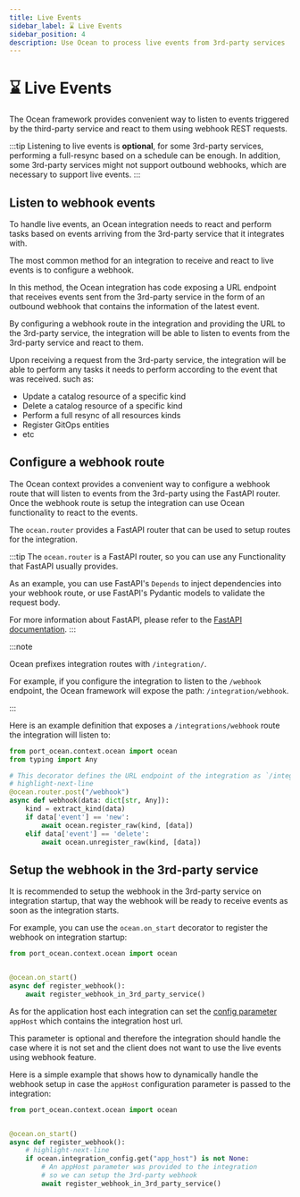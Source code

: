 ```yaml
---
title: Live Events
sidebar_label: ⌛ Live Events
sidebar_position: 4
description: Use Ocean to process live events from 3rd-party services
---
```


# ⌛ Live Events

The Ocean framework provides convenient way to listen to events triggered by the third-party service and react to them
using webhook REST requests.

:::tip
Listening to live events is **optional**, for some 3rd-party services, performing a full-resync based on a schedule can be enough. In addition, some 3rd-party services might not support outbound webhooks, which are necessary to support live events.
:::

## Listen to webhook events

To handle live events, an Ocean integration needs to react and perform tasks based on events arriving from the 3rd-party service that it
integrates with.

The most common method for an integration to receive and react to live events is to configure a webhook.

In this method, the Ocean integration has code exposing a URL endpoint that receives events sent from the 3rd-party service in the form of an outbound webhook that contains the information of the latest event.

By configuring a webhook route in the integration and providing the URL to the 3rd-party service, the integration will
be able to listen to events from the 3rd-party service and react to them.

Upon receiving a request from the 3rd-party service, the integration will be able to perform any tasks it needs to perform according to the event that was received. such as:

- Update a catalog resource of a specific kind
- Delete a catalog resource of a specific kind
- Perform a full resync of all resources kinds
- Register GitOps entities
- etc

## Configure a webhook route

The Ocean context provides a convenient way to configure a webhook route that will listen to events from the 3rd-party
using the FastAPI router. Once the webhook route is setup the integration can use Ocean functionality to react to the events.

The `ocean.router` provides a FastAPI router that can be used to setup routes for the integration.

:::tip
The `ocean.router` is a FastAPI router, so you can use any Functionality that FastAPI usually provides.

As an example, you can use FastAPI's `Depends` to inject dependencies into your webhook route, or use FastAPI's
Pydantic models to validate the request body.

For more information about FastAPI, please refer to the [FastAPI documentation](https://fastapi.tiangolo.com/).
:::

:::note

Ocean prefixes integration routes with `/integration/`.

For example, if you configure the integration to listen to the `/webhook` endpoint, the Ocean framework will expose the path: `/integration/webhook`.

:::

Here is an example definition that exposes a `/integrations/webhook` route the integration will listen to:

```python showLineNumbers
from port_ocean.context.ocean import ocean
from typing import Any

# This decorator defines the URL endpoint of the integration as `/integration/webhook`
# highlight-next-line
@ocean.router.post("/webhook")
async def webhook(data: dict[str, Any]):
    kind = extract_kind(data)
    if data['event'] == 'new':
        await ocean.register_raw(kind, [data])
    elif data['event'] == 'delete':
        await ocean.unregister_raw(kind, [data])
```

## Setup the webhook in the 3rd-party service

It is recommended to setup the webhook in the 3rd-party service on integration startup, that way the webhook will be
ready to receive events as soon as the integration starts.

For example, you can use the `ocean.on_start` decorator to register the webhook on integration startup:

```python showLineNumbers
from port_ocean.context.ocean import ocean


@ocean.on_start()
async def register_webhook():
    await register_webhook_in_3rd_party_service()
```

As for the application host each integration can set the [config parameter](../../develop-an-integration/integration-configuration.md) `appHost` which contains the integration
host url.

This parameter is optional and therefore the integration should handle the case where it is not set and the client does
not want to use the live events using webhook feature.

Here is a simple example that shows how to dynamically handle the webhook setup in case the `appHost` configuration parameter is passed to the integration:

```python showLineNumbers
from port_ocean.context.ocean import ocean


@ocean.on_start()
async def register_webhook():
    # highlight-next-line
    if ocean.integration_config.get("app_host") is not None:
        # An appHost parameter was provided to the integration
        # so we can setup the 3rd-party webhook
        await register_webhook_in_3rd_party_service()
```
